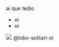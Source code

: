 ai que tedio

- oi
- oi


![](https://media1.tenor.com/m/3PZd8dg4Sp0AAAAC/gum-playing.gif)
@lobo-solitari-oi
